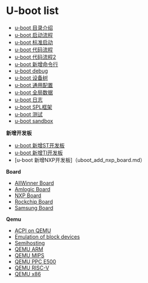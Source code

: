 
# U-boot list

- [u-boot 目录介绍](uboot_tables.md)
- [u-boot 启动流程](uboot_booting.md)
- [u-boot 标准启动](uboot_standard_boot.md)
- [u-boot 代码流程](uboot_code_flow.md)
- [u-boot 代码流程2](uboot_code_flow2.md)
- [u-boot 新增命令行](uboot_command.md)
- [u-boot debug](uboot_debug.md)
- [u-boot 设备树](uboot_device_tree.md)
- [u-boot 通用配置](uboot_generic_config.md)
- [u-boot 全局数据](uboot_global_data.md)
- [u-boot 日志](uboot_logging.md)
- [u-boot SPL框架](uboot_spl_framework.md)
- [u-boot 测试](uboot_tests.md)
- [u-boot sandbox](uboot_sandbox.md)


**新增开发板**

- [u-boot 新增ST开发板](uboot_add_stm32_board.md)
- [u-boot 新增TI开发板](uboot_add_ti_board.md)
- [u-boot 新增NXP开发板]（uboot_add_nxp_board.md）


**Board**

- [AllWinner Board](uboot_board_allwinner.md)
- [Amlogic Board](uboot_board_amlogic.md)
- [NXP Board](uboot_board_nxp.md)
- [Rockchip Board](uboot_board_rockchip.md)
- [Samsung Board](uboot_board_samsung.md)


**Qemu**

- [ACPI on QEMU](uboot_emu_qemu_acpi.md)
- [Emulation of block devices](uboot_emu_block.md)
- [Semihosting](uboot_emu_semihosting.md)
- [QEMU ARM](uboot_emu_qemu_arm.md)
- [QEMU MIPS](uboot_emu_qemu_mips.md)
- [QEMU PPC E500](uboot_emu_qemu_ppc.md)
- [QEMU RISC-V](uboot_emu_qemu_riscv.md)
- [QEMU x86](uboot_emu_qemu_x86.md)
